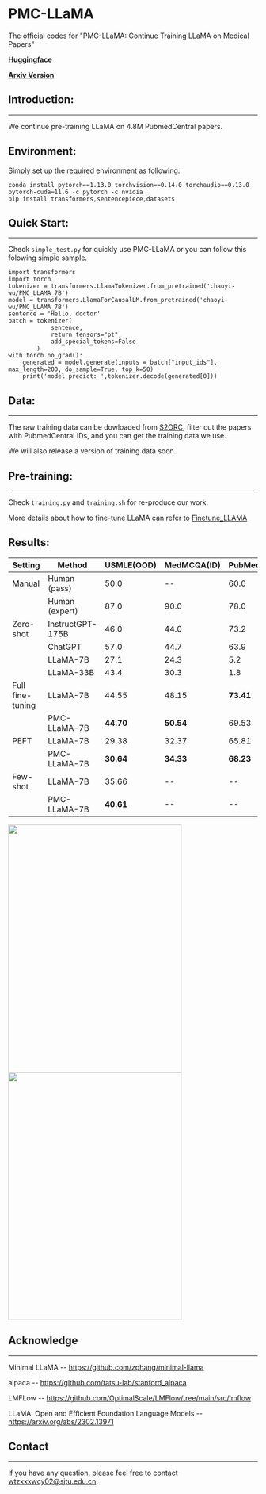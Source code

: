 # PMC-LLaMA
The official codes for "PMC-LLaMA: Continue Training LLaMA on Medical Papers"

[**Huggingface**](https://huggingface.co/chaoyi-wu/PMC_LLAMA_7B) 

[**Arxiv Version**]()

## Introduction:
----
We continue pre-training LLaMA on 4.8M PubmedCentral papers.

## Environment:
Simply set up the required environment as following:
```
conda install pytorch==1.13.0 torchvision==0.14.0 torchaudio==0.13.0 pytorch-cuda=11.6 -c pytorch -c nvidia
pip install transformers,sentencepiece,datasets
```

## Quick Start:
----
Check `simple_test.py` for quickly use PMC-LLaMA or you can follow this folowing simple sample.

```
import transformers
import torch
tokenizer = transformers.LlamaTokenizer.from_pretrained('chaoyi-wu/PMC_LLAMA_7B')
model = transformers.LlamaForCausalLM.from_pretrained('chaoyi-wu/PMC_LLAMA_7B')
sentence = 'Hello, doctor' 
batch = tokenizer(
            sentence,
            return_tensors="pt", 
            add_special_tokens=False
        )
with torch.no_grad():
    generated = model.generate(inputs = batch["input_ids"], max_length=200, do_sample=True, top_k=50)
    print('model predict: ',tokenizer.decode(generated[0]))
```

## Data:
----
The raw training data can be dowloaded from [S2ORC](https://github.com/allenai/s2orc), filter out the papers with PubmedCentral IDs, and you can get the training data we use. 

We will also release a version of training data soon.

## Pre-training:
----
Check `training.py` and `training.sh` for re-produce our work. 

More details about how to fine-tune LLaMA can refer to [Finetune_LLAMA](https://github.com/chaoyi-wu/Finetune_LLAMA)

## Results:

| Setting          | Method           | USMLE(OOD) | MedMCQA(ID) | PubMedQA(ID) |
| ---------------- | ---------------- | ---------- | ----------- | ------------ |
| Manual           | Human (pass)     | 50.0       | --          | 60.0         |
|                  | Human (expert)   | 87.0       | 90.0        | 78.0         |
| Zero-shot        | InstructGPT-175B | 46.0       | 44.0        | 73.2         |
|                  | ChatGPT          | 57.0       | 44.7        | 63.9         |
|                  | LLaMA-7B         | 27.1       | 24.3        | 5.2          |
|                  | LLaMA-33B        | 43.4       | 30.3        | 1.8          |
| Full fine-tuning | LLaMA-7B         | 44.55      | 48.15       | **73.41**    |
|                  | PMC-LLaMA-7B     | **44.70**  | **50.54**   | 69.53        |
| PEFT             | LLaMA-7B         | 29.38      | 32.37       | 65.81        |
|                  | PMC-LLaMA-7B     | **30.64**  | **34.33**   | **68.23**    |
| Few-shot         | LLaMA-7B         | 35.66      | --          | --           |
|                  | PMC-LLaMA-7B     | **40.61**  | --          | --           |

<img width="350" height="500" src="https://github.com/chaoyi-wu/Check_PMC_QA/blob/main/figures/Sample1.png"/>

<img width="350" height="500" src="https://github.com/chaoyi-wu/Check_PMC_QA/blob/main/figures/Sample1.png"/>

## Acknowledge
----
Minimal LLaMA -- https://github.com/zphang/minimal-llama

alpaca -- https://github.com/tatsu-lab/stanford_alpaca

LMFLow -- https://github.com/OptimalScale/LMFlow/tree/main/src/lmflow

LLaMA: Open and Efficient Foundation Language Models -- https://arxiv.org/abs/2302.13971

## Contact
----
If you have any question, please feel free to contact wtzxxxwcy02@sjtu.edu.cn.

